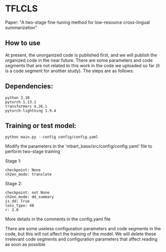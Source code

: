 # TFLCLS
Paper: "A two-stage fine-tuning method for low-resource cross-lingual summarization"

## How to use
At present, the unorganized code is published first, and we will publish the organized code in the near future. There are some parameters and code segments that are not related to this work in the code we uploaded so far (it is a code segment for another study). The steps are as follows:

## Dependencies:
```
python 3.10
pytorch 1.13.1
transformers 4.26.1
pytorch-lightning 1.9.4 
```

## Training or test model:
```
python main.py --config config/config.yaml
```
Modify the parameters in the 'mbart_base/src/config/config.yaml‘ file to perform two-stage training

Stage 1:
```
checkpoint: None
ch2en_mode: translate  
```
Stage 2:
```
checkpoint: not None
ch2en_mode: dd_summary
is_dd: True
loss_type: 48
r: 2.0
```
More details in the comments in the config.yaml file

There are some useless configuration parameters and code segments in the code, but this will not affect the training of the model. We will delete these irrelevant code segments and configuration parameters that affect reading as soon as possible
